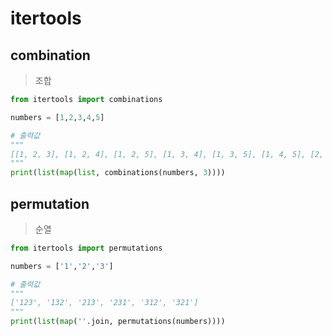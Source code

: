 # itertools

## combination

> 조합

```py
from itertools import combinations

numbers = [1,2,3,4,5]

# 출력값
"""
[[1, 2, 3], [1, 2, 4], [1, 2, 5], [1, 3, 4], [1, 3, 5], [1, 4, 5], [2, 3, 4], [2, 3, 5], [2, 4, 5], [3, 4, 5
"""
print(list(map(list, combinations(numbers, 3))))
```

## permutation

> 순열

```py
from itertools import permutations

numbers = ['1','2','3']

# 출력값
"""
['123', '132', '213', '231', '312', '321']
"""
print(list(map(''.join, permutations(numbers))))
```
